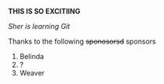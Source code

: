 **THIS IS SO EXCITIING**

*Sher is learning Git*

Thanks to the following ~~sponosorsd~~ sponsors
1. Belinda
2. ?
3. Weaver
